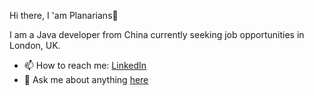 Hi there, I 'am Planarians👋

I am a Java developer from China currently seeking job opportunities in London, UK.

- 📫 How to reach me:  [LinkedIn]()
- 💬 Ask me about anything [here](https://github.com/Planarians/Planarians/issues)

<!--
**Planarians/Planarians** is a ✨ _special_ ✨ repository because its `README.md` (this file) appears on your GitHub profile.

Here are some ideas to get you started:

- 🔭 I’m currently working on ...
- 🌱 I’m currently learning ...
- 👯 I’m looking to collaborate on ...
- 🤔 I’m looking for help with ...
- 💬 Ask me about ...
- 📫 How to reach me: ...
- 😄 Pronouns: ...
- ⚡ Fun fact: ...
-->
